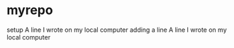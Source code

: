 # myrepo
setup
A line I wrote on my local computer
adding a line
A line I wrote on my local computer
